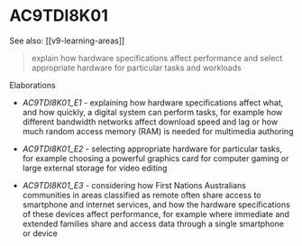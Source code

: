 
# AC9TDI8K01 

See also: [[v9-learning-areas]]

> explain how hardware specifications affect performance and select appropriate hardware for particular tasks and workloads

Elaborations


- _AC9TDI8K01_E1_ - explaining how hardware specifications affect what, and how quickly, a digital system can perform tasks, for example how different bandwidth networks affect download speed and lag or how much random access memory (RAM) is needed for multimedia authoring

- _AC9TDI8K01_E2_ - selecting appropriate hardware for particular tasks, for example choosing a powerful graphics card for computer gaming or large external storage for video editing

- _AC9TDI8K01_E3_ - considering how First Nations Australians communities in areas classified as remote often share access to smartphone and internet services, and how the hardware specifications of these devices affect performance, for example where immediate and extended families share and access data through a single smartphone or device
